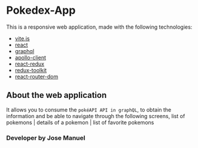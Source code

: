 # Pokedex-App 

This is a responsive web application, made with the following technologies:


- [vite.js](https://vite.dev/) 
- [react](https://react.dev/)
- [graphql](https://graphql.org/)
- [apollo-client](https://www.apollographql.com/docs/react)
- [react-redux](https://react-redux.js.org/)
- [redux-toolkit](https://redux-toolkit.js.org/)
- [react-router-dom](https://reactrouter.com/en/6.22.2) 

## About the web application

It allows you to consume the `pokéAPI API in graphQL`, to obtain the information and be able to navigate through the following screens, list of pokemons | details of a pokemon | list of favorite pokemons


### Developer by Jose Manuel


